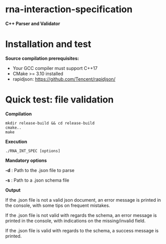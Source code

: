 # rna-interaction-specification

**C++ Parser and Validator**

# Installation and test

**Source compilation prerequisites:**

* Your GCC compiler must support C++17
* CMake >= 3.10 installed
* rapidjson: https://github.com/Tencent/rapidjson/

# Quick test: file validation

**Compilation**

```shell
mkdir release-build && cd release-build
cmake..
make
```

**Execution**

```shell
./RNA_INT_SPEC [options] 
```

**Mandatory options**

**-d** : Path to the .json file to parse

**-s** : Path to a .json schema file

**Output**

If the .json file is not a valid json document, an error message is printed in the console, with some tips on frequent mistakes.

If the .json file is not valid with regards the schema, an error message is printed in the console, with indications on the missing/invalid field.

If the .json file is valid with regards to the schema, a success message is printed.
